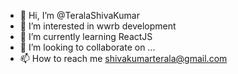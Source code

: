 - 👋 Hi, I’m @TeralaShivaKumar
- 👀 I’m interested in wwrb development 
- 🌱 I’m currently learning ReactJS
- 💞️ I’m looking to collaborate on ...
- 📫 How to reach me shivakumarterala@gmail.com

<!---
TeralaShivaKumar/TeralaShivaKumar is a ✨ special ✨ repository because its `README.md` (this file) appears on your GitHub profile.
You can click the Preview link to take a look at your changes.
--->
